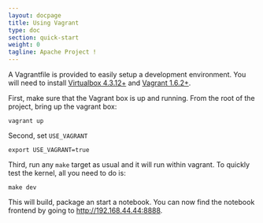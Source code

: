 ```yaml
---
layout: docpage
title: Using Vagrant
type: doc
section: quick-start
weight: 0
tagline: Apache Project !
---
```


A Vagrantfile is provided to easily setup a development environment. You will 
need to install [Virtualbox 4.3.12+](https://www.virtualbox.org/wiki/Downloads) 
and [Vagrant 1.6.2+](https://www.vagrantup.com/downloads.html).

First, make sure that the Vagrant box is up and running. From the root of the project, bring up the vagrant box:

    vagrant up
    
Second, set `USE_VAGRANT`

    export USE_VAGRANT=true

Third, run any `make` target as usual and it will run within vagrant. To quickly test the kernel, all you need to do is:

    make dev
    
This will build, package an start a notebook. You can now find the notebook frontend by going to http://192.168.44.44:8888.
